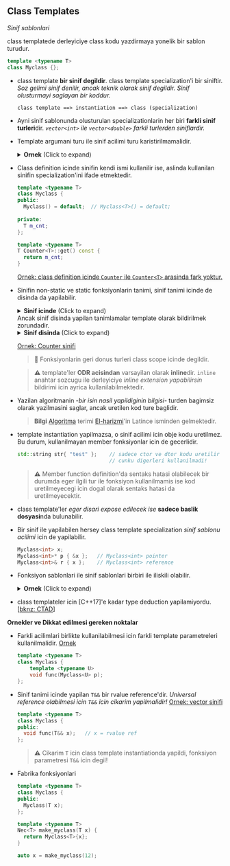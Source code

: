 ## Class Templates
*Sinif sablonlari*

<!-- Ders 28 00:11:00 civari -->

class templatede derleyiciye class kodu yazdirmaya yonelik bir sablon turudur.

```C++
template <typename T>
class Myclass {};
```

* class template **bir sinif degildir**. class template specialization'i bir siniftir.  
  *Soz gelimi sinif denilir, ancak teknik olarak sinif degildir. Sinif olusturmayi saglayan bir koddur.*
  ```
  class template ==> instantiation ==> class (specialization)
  ```
* Ayni sinif sablonunda olusturulan specializationlarin her biri **farkli sinif turleri**dir.
  *`vector<int>` ile `vector<double>` farkli turlerden siniflardir.*

* Template argumani turu ile sinif acilimi turu karistirilmamalidir.
  <details>
  <summary><b>Ornek</b> (Click to expand)</summary>
  
  ```C++
  template <typename T>
  struct Nec{ 
      Nec() 
      {
          std::cout << "type T = " << typeid(T).name() << '\n';
          std::cout << "class type = " << typeid(Nec).name() << '\n';
      }
  };
  ```
  ```C++
  Nec<int> x1;        // T = int,      x1 = Nec<int>
  Nec<double> x2;     // T = double,   x2 = Nec<double>
  Nec<Nec<int>> x3;   // T = Nec<int>, x3 = Nec<Nec<int>>
  ```
  </details>

  <!--  -->
  
* Class definition icinde sinifin kendi ismi kullanilir ise, aslinda kullanilan sinifin specialization'ini ifade etmektedir.
  ```C++
  template <typename T>
  class Myclass {
  public:
    Myclass() = default;  // Myclass<T>() = default;
    
  private:
    T m_cnt;
  };
  ```
  ```C++
  template <typename T>
  T Counter<T>::get() const {
    return m_cnt;
  }
  ```
  [Ornek: class definition icinde `Counter` ile `Counter<T>` arasinda fark yoktur.](res/src/343_class_templates/counter01/)

* Sinifin non-static ve static fonksiyonlarin tanimi, sinif tanimi icinde de disinda da yapilabilir.
  <details>
  <summary><b>Sinif icinde</b> (Click to expand)</summary>
  
  ```C++
  template <typename T>
  class Myclass {
  public:
    Myclass() = default;  // Myclass<T>() = default;
    
    void set(T val) {
      m_cnt = val;
    }
    T get() const {
      return m_cnt;
    }
  private:
    T m_cnt;
  };
  ```
  </details>
  <!--  -->
  Ancak sinif disinda yapilan tanimlamalar template olarak bildirilmek zorundadir.
  
  <details>
  <summary><b>Sinif disinda</b> (Click to expand)</summary>
  
  ```C++
  template <typename T>
  class Myclass {
  public:
    Myclass() = default;  // Myclass<T>() = default;
    
    void set(T val);
    T get() const;
  private:
    T m_cnt;
  };
  
  template <typename T>
  T Counter<T>::set(T val) {
    m_cnt = val;
  }
  
  template <typename T>
  T Counter<T>::get() const {
    return m_cnt;
  }
  ```
  </details>
  <!--  -->
  
  [Ornek: Counter sinifi](res/src/343_class_templates/counter01/)
  
  > :pushpin: 
  > Fonksiyonlarin geri donus turleri class scope icinde degildir.
  
  > :warning: 
  > template'ler **ODR acisindan** varsayilan olarak **inline**dir. 
  > `inline` anahtar sozcugu ile derleyiciye *inline extension yapabilirsin* bildirimi icin ayrica kullanilabilmektedir.


* Yazilan algoritmanin *-bir isin nasil yapildiginin bilgisi-* turden bagimsiz olarak yazilmasini saglar, ancak uretilen kod ture baglidir.
  
  > **Bilgi**
  > [Algoritma](https://tr.wikipedia.org/wiki/Algoritma) terimi [El-harizmi](https://tr.wikipedia.org/wiki/H%C3%A2rizm%C3%AE)'in Latince isminden gelmektedir. 

* template instantiation yapilmazsa, o sinif acilimi icin obje kodu uretilmez. Bu durum, kullanilmayan member fonksiyonlar icin de gecerlidir.
  ```C++
  std::string str{ "test" };    // sadece ctor ve dtor kodu uretilir
                                // cunku digerleri kullanilmadi!
  ```

  > :warning: 
  > Member function definition'da sentaks hatasi olabilecek bir durumda eger ilgili tur ile fonksiyon kullanilmamis ise kod uretilmeyecegi icin dogal olarak sentaks hatasi da uretilmeyecektir.

* class template'ler *eger disari expose edilecek ise* **sadece baslik dosyasi**nda bulunabilir. 
  
* Bir sinif ile yapilabilen hersey class template specialization *sinif sablonu acilimi* icin de yapilabilir.
  ```C++
  Myclass<int> x;
  Myclass<int>* p { &x };   // Myclass<int> pointer
  Myclass<int>& r { x };    // Myclass<int> reference
  ```

* Fonksiyon sablonlari ile sinif sablonlari birbiri ile iliskili olabilir.
  <details>
  <summary><b>Ornek</b> (Click to expand)</summary>
  
  ```C++
  bool operator==(const Myclass<int>& a, const Myclass<int>& b);
  bool operator==(const Myclass<double>& a, const Myclass<double>& b);
  ```
  Yukaridaki bildirimler yerine soyle bir bildirim de yapilabilir:
  ```C++
  template<typename T>
  bool operator==(const Myclass<T>& a, const Myclass<T>& b);
  ```
  > :warning: 
  > Yukaridaki ornekte parametreler `const Myclass<T>&` yerine `const T&` olsaydi bu tum turler icin gecerli oldurdu!
  </details>
  <!--  -->
  
* class templateler icin [C++17]'e kadar type deduction yapilamiyordu. [[bknz: CTAD](341_template_params_and_args.md#ctad-c17)]

**Ornekler ve Dikkat edilmesi gereken noktalar**

* Farkli acilimlari birlikte kullanilabilmesi icin farkli template parametreleri kullanilmalidir.
  [Ornek](res/src/class_template01.cpp)
  ```C++
  template <typename T>
  class Myclass {
      template <typename U>
      void func(Myclass<U> p);
  };
  ```

* Sinif tanimi icinde yapilan `T&&` bir rvalue reference'dir.
  *Universal reference olabilmesi icin `T&&` icin cikarim yapilmalidir!*
  [Ornek: vector sinifi](res/src/class_template02.cpp)
  ```C++
  template <typename T>
  class Myclass {
  public:
    void func(T&& x);   // x = rvalue ref
  };
  ```
  > :warning: 
  > Cikarim `T` icin class template instantiationda yapildi, fonksiyon parametresi `T&&` icin degil!
  
* Fabrika fonksiyonlari
  ```C++
  template <typename T>
  class Myclass { 
  public:
    Myclass(T x);
  };
  
  template <typename T>
  Nec<T> make_myclass(T x) {
    return Myclass<T>{x};
  }
  ```
  ```C++
  auto x = make_myclass(12);
  ```